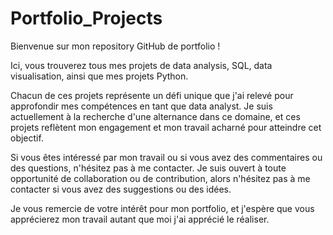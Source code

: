 # Portfolio_Projects
Bienvenue sur mon repository GitHub de portfolio !

Ici, vous trouverez tous mes projets de data analysis, SQL, data visualisation, ainsi que mes projets Python. 

Chacun de ces projets représente un défi unique que j'ai relevé pour approfondir mes compétences en tant que data analyst. Je suis actuellement à la recherche d'une alternance dans ce domaine, et ces projets reflètent mon engagement et mon travail acharné pour atteindre cet objectif.

Si vous êtes intéressé par mon travail ou si vous avez des commentaires ou des questions, n'hésitez pas à me contacter. Je suis ouvert à toute opportunité de collaboration ou de contribution, alors n'hésitez pas à me contacter si vous avez des suggestions ou des idées.

Je vous remercie de votre intérêt pour mon portfolio, et j'espère que vous apprécierez mon travail autant que moi j'ai apprécié le réaliser.

